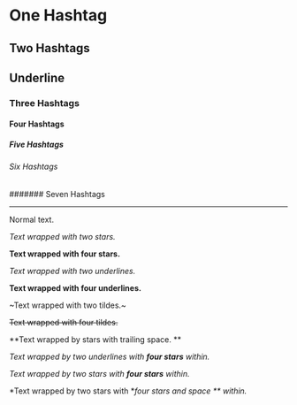 # One Hashtag
## Two Hashtags
Underline
---------
### Three Hashtags
#### Four Hashtags
##### Five Hashtags
###### Six Hashtags
####### Seven Hashtags

----

Normal text.

*Text wrapped with two stars.*

**Text wrapped with four stars.**

_Text wrapped with two underlines._

__Text wrapped with four underlines.__

~Text wrapped with two tildes.~

~~Text wrapped with four tildes.~~

**Text wrapped by stars with trailing space. **

_Text wrapped by two underlines with **four stars** within._

*Text wrapped by two stars with **four stars** within.*

*Text wrapped by two stars with **four stars and space ** within.*
